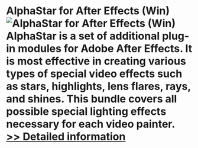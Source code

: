 # AlphaStar for After Effects (Win)<br />![AlphaStar for After Effects (Win)](https://mycommerce.akamaized.net/api/pimages/P300175402/BIG/300175402.GIF)<br />AlphaStar is a set of additional plug-in modules for Adobe After Effects. It is most effective in creating various types of special video effects such as stars, highlights, lens flares, rays, and shines. This bundle covers all possible special lighting effects necessary for each video painter.<br />[>> Detailed information](https://secure.shareit.com/shareit/product.html?productid=300175402&affiliateid=200057808)